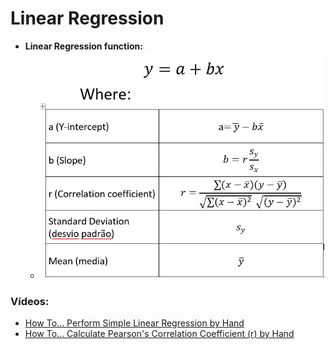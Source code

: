# Linear Regression
- **Linear Regression function:**
  - ![formulas](./imgs/formulas.png)
    

### Vídeos:
- [How To... Perform Simple Linear Regression by Hand](https://www.youtube.com/watch?v=GhrxgbQnEEU)
- [How To... Calculate Pearson's Correlation Coefficient (r) by Hand](https://www.youtube.com/watch?v=2SCg8Kuh0tE)